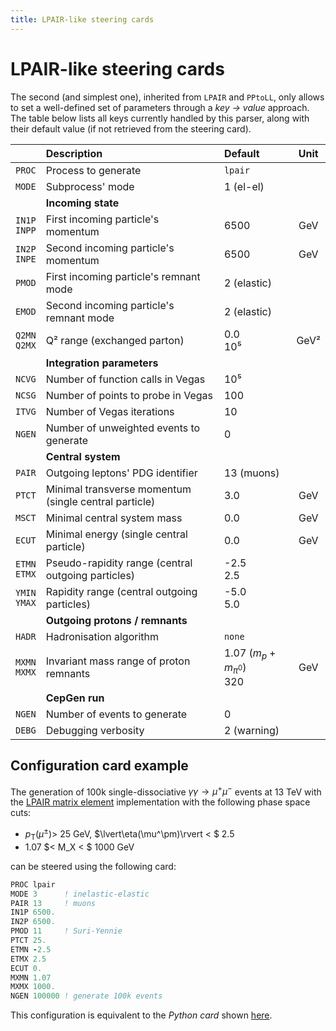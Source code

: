 ```yaml
---
title: LPAIR-like steering cards
---
```


# LPAIR-like steering cards

The second (and simplest one), inherited from `LPAIR` and `PPtoLL`, only allows to set a well-defined set of parameters through a *key → value* approach.
The table below lists all keys currently handled by this parser, along with their default value (if not retrieved from the steering card).

|        | Description                                                     | Default    | Unit |
|:------:|:----------------------------------------------------------------|:-----------|:----:|
| `PROC` | Process to generate                                             | `lpair`    |      |
| `MODE` | Subprocess' mode                                                | 1 (el-el)  |      |
|        | **Incoming state**                                              |            |      |
| `IN1P`<br/>`INPP` | First incoming particle's momentum                              | 6500       | GeV  |
| `IN2P`<br/>`INPE` | Second incoming particle's momentum                             | 6500       | GeV  |
| `PMOD` | First incoming particle's remnant mode                          | 2 (elastic)|      |
| `EMOD` | Second incoming particle's remnant mode                         | 2 (elastic)|      |
| `Q2MN`<br/>`Q2MX` | Q² range (exchanged parton)                                  | 0.0<br/>10⁵        | GeV² |
|        | **Integration parameters**                                      |            |      |
| `NCVG` | Number of function calls in Vegas                               | 10⁵        |      |
| `NCSG` | Number of points to probe in Vegas                              | 100        |      |
| `ITVG` | Number of Vegas iterations                                      | 10         |      |
| `NGEN` | Number of unweighted events to generate                         | 0          |      |
|| **Central system**                                                      |            |      |
| `PAIR` | Outgoing leptons' PDG identifier                                | 13 (muons) |      |
| `PTCT` | Minimal transverse momentum (single central particle)           | 3.0        | GeV  |
| `MSCT` | Minimal central system mass                                     | 0.0        | GeV  |
| `ECUT` | Minimal energy (single central particle)                        | 0.0        | GeV  |
| `ETMN`<br/>`ETMX` | Pseudo-rapidity range (central outgoing particles)            | -2.5<br/>2.5       |      |
| `YMIN`<br/>`YMAX` | Rapidity range (central outgoing particles)                   | -5.0<br/>5.0       |      |
|| **Outgoing protons / remnants**                                         |            |      |
| `HADR` | Hadronisation algorithm                                         | `none`     |      |
| `MXMN`<br/>`MXMX` | Invariant mass range of proton remnants              | 1.07 ($m_p+m _ {\pi^{0}}$)<br/>320  | GeV  |
|        | **CepGen run**                                                  |            |      |
| `NGEN` | Number of events to generate                                    | 0          |      |
| `DEBG` | Debugging verbosity                                             | 2 (warning)|      |

## Configuration card example

The generation of 100k single-dissociative $\gamma\gamma\to\mu^+\mu^-$ events at 13 TeV with the [LPAIR matrix element](/processes/lpair) implementation with the following phase space cuts:

- $p _ \mathrm{T}(\mu^\pm)>$ 25 GeV, $\lvert\eta(\mu^\pm)\rvert < $ 2.5
- 1.07 $< M_X < $ 1000 GeV

can be steered using the following card:

~~~ fortran
PROC lpair
MODE 3      ! inelastic-elastic
PAIR 13     ! muons
IN1P 6500.
IN2P 6500.
PMOD 11     ! Suri-Yennie
PTCT 25.
ETMN -2.5
ETMX 2.5
ECUT 0.
MXMN 1.07
MXMX 1000.
NGEN 100000 ! generate 100k events
~~~

This configuration is equivalent to the _Python card_ shown [here](python#configuration-card-example).
